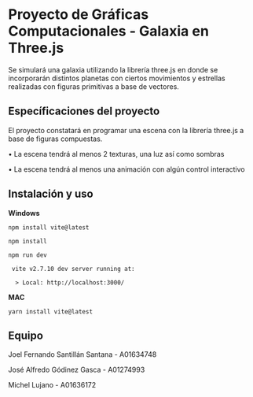# Proyecto de Gráficas Computacionales - Galaxia en Three.js

Se simulará una galaxia utilizando la librería three.js en donde se incorporarán distintos planetas con ciertos movimientos y estrellas realizadas con figuras primitivas a base de vectores.

## Específicaciones del proyecto

El proyecto constatará  en programar una escena con la librería three.js a base de 
figuras compuestas.  

• La escena tendrá al menos 2 texturas, una luz así como sombras 

• La escena tendrá al menos una animación con algún control interactivo

## Instalación y uso
**Windows**
```
npm install vite@latest

npm install 

npm run dev

 vite v2.7.10 dev server running at:

  > Local: http://localhost:3000/
```
**MAC**
```
yarn install vite@latest
```

## Equipo
Joel Fernando Santillán Santana - A01634748

José Alfredo Gódinez Gasca - A01274993

Michel Lujano - A01636172
